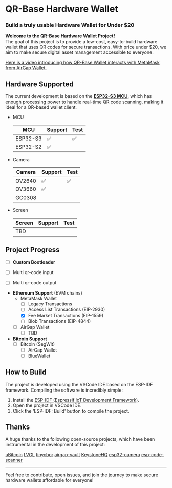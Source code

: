 
# QR-Base Hardware Wallet

### Build a truly usable Hardware Wallet for Under $20

**Welcome to the QR-Base Hardware Wallet Project!**  
The goal of this project is to provide a low-cost, easy-to-build hardware wallet that uses QR codes for secure transactions. With price under $20, we aim to make secure digital asset management accessible to everyone.

[Here is a video introducing how QR-Base Wallet interacts with MetaMask from AirGap Wallet.](https://www.youtube.com/watch?v=HIKJh0h7QiU&t=55s)

## Hardware Supported

The current development is based on the [**ESP32-S3 MCU**](https://www.espressif.com/en/products/socs/esp32-s3), which has enough processing power to handle real-time QR code scanning, making it ideal for a QR-based wallet client.



- MCU

  | MCU      | Support | Test |
  | -------- | ------- | ---- |
  | ESP32-S3 | ✅       | ✅    |
  | ESP32-S2 | ✅       |      |

  

- Camera

  | Camera | Support | Test |
  | ------ | ------- | ---- |
  | OV2640 | ✅       | ✅    |
  | OV3660 | ✅       |      |
  | GC0308 |         |      |

  

- Screen

  | Screen | Support | Test |
  | ------ | ------- | ---- |
  | TBD    |         |      |

  

## Project Progress

- [ ] **Custom Bootloader**

- [ ] Multi qr-code input

- [ ] Multi qr-code output

- **Ethereum Support** (EVM chains)
  - MetaMask Wallet
    - [ ] Legacy Transactions
    - [ ] Access List Transactions (EIP-2930)
    - [x] Fee Market Transactions (EIP-1559)
    - [ ] Blob Transactions (EIP-4844)
  - [ ] AirGap Wallet
    - [ ] TBD

- **Bitcoin Support**
  - [ ] Bitcoin (SegWit)
    - [ ] AirGap Wallet
    - [ ] BlueWallet

## How to Build

The project is developed using the VSCode IDE based on the ESP-IDF framework. Compiling the software is incredibly simple:

1. Install the [ESP-IDF (Espressif IoT Development Framework)](https://docs.espressif.com/projects/esp-idf/en/stable/esp32/get-started/index.html#ide).
2. Open the project in VSCode IDE.
3. Click the 'ESP-IDF: Build' button to compile the project.

## Thanks

A huge thanks to the following open-source projects, which have been instrumental in the development of this project:

[uBitcoin](https://github.com/micro-bitcoin/uBitcoin.git) [LVGL](https://github.com/lvgl/lvgl) [tinycbor](https://github.com/intel/tinycbor) [airgap-vault](https://github.com/airgap-it/airgap-vault) [KeystoneHQ](https://github.com/KeystoneHQ) [esp32-camera](https://github.com/espressif/esp32-camera) [esp-code-scanner](https://github.com/espressif/)

---

Feel free to contribute, open issues, and join the journey to make secure hardware wallets affordable for everyone!
